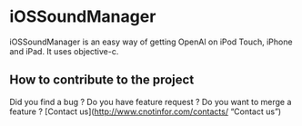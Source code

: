 # iOSSoundManager
iOSSoundManager is an easy way of getting OpenAl on iPod Touch, iPhone and iPad. It uses objective-c.

## How to contribute to the project
Did you find a bug ? Do you have feature request ? Do you want to merge a feature ?
[Contact us](http://www.cnotinfor.com/contacts/ “Contact us”)